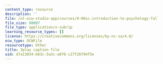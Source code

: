 ```yaml
---
content_type: resource
description: ''
file: /ol-ocw-studio-app/courses/9-00sc-introduction-to-psychology-fall-2011/d7a13034b63c5a3ca876c27f26f94f5e_76O3rulk844.vtt
file_size: 98007
file_type: application/x-subrip
learning_resource_types: []
license: https://creativecommons.org/licenses/by-nc-sa/4.0/
ocw_type: OCWFile
resourcetype: Other
title: 3play caption file
uid: d7a13034-b63c-5a3c-a876-c27f26f94f5e
---
```

